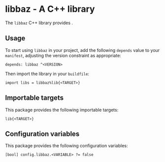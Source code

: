 # libbaz - A C++ library

The `libbaz` C++ library provides <SUMMARY-OF-FUNCTIONALITY>.


## Usage

To start using `libbaz` in your project, add the following `depends`
value to your `manifest`, adjusting the version constraint as appropriate:

```
depends: libbaz ^<VERSION>
```

Then import the library in your `buildfile`:

```
import libs = libbaz%lib{<TARGET>}
```


## Importable targets

This package provides the following importable targets:

```
lib{<TARGET>}
```

<DESCRIPTION-OF-IMPORTABLE-TARGETS>


## Configuration variables

This package provides the following configuration variables:

```
[bool] config.libbaz.<VARIABLE> ?= false
```

<DESCRIPTION-OF-CONFIG-VARIABLES>
